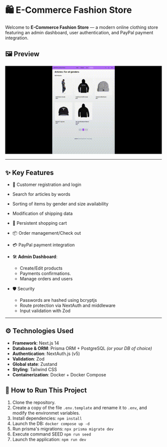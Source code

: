 # 🛍️ E-Commerce Fashion Store

Welcome to **E-Commerce Fashion Store** — a modern online clothing store featuring an admin dashboard, user authentication, and PayPal payment integration.

## 🖼️ Preview

<img src="./public/gif/eshop.gif" alt="App Preview" style="width:800px;" />

---

## ✨ Key Features

- 👤 Customer registration and login
- Search for articles by words
- Sorting of items by gender and size availability
- Modification of shipping data
- 🛒 Persistent shopping cart
- 📦 Order management/Check out
- 💳 PayPal payment integration

- 🛠️ **Admin Dashboard**:
  - Create/Edit products
  - Payments confirmations.
  - Manage orders and users
- 🛡️ Security
  - Passwords are hashed using bcryptjs
  - Route protection via NextAuth and middleware
  - Input validation with Zod

---

## ⚙️ Technologies Used

- **Framework**: Next.js 14
- **Database & ORM**: Prisma ORM + PostgreSQL _(or your DB of choice)_
- **Authentication**: NextAuth.js (v5)
- **Validation**: Zod
- **Global state**: Zustand
- **Styling**: Tailwind CSS
- **Containerization**: Docker + Docker Compose

## 🚀 How to Run This Project

1. Clone the repository.
2. Create a copy of the file `.env.template` and rename it to `.env`, and modify the environmet variables.
3. Install dependencies: `npm install`
4. Launch the DB: `docker compose up -d`
5. Run prisma's migrations: `npx prisma migrate dev`
6. Execute command SEED `npm run seed`
7. Launch the application: `npm run dev`
